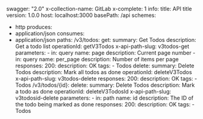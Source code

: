 swagger: "2.0"
x-collection-name: GitLab
x-complete: 1
info:
  title: API title
  version: 1.0.0
host: localhost:3000
basePath: /api
schemes:
- http
produces:
- application/json
consumes:
- application/json
paths:
  /v3/todos:
    get:
      summary: Get Todos
      description: Get a todo list
      operationId: getV3Todos
      x-api-path-slug: v3todos-get
      parameters:
      - in: query
        name: page
        description: Current page number
      - in: query
        name: per_page
        description: Number of items per page
      responses:
        200:
          description: OK
      tags:
      - Todos
    delete:
      summary: Delete Todos
      description: Mark all todos as done
      operationId: deleteV3Todos
      x-api-path-slug: v3todos-delete
      responses:
        200:
          description: OK
      tags:
      - Todos
  /v3/todos/{id}:
    delete:
      summary: Delete Todos
      description: Mark a todo as done
      operationId: deleteV3TodosId
      x-api-path-slug: v3todosid-delete
      parameters:
      - in: path
        name: id
        description: The ID of the todo being marked as done
      responses:
        200:
          description: OK
      tags:
      - Todos